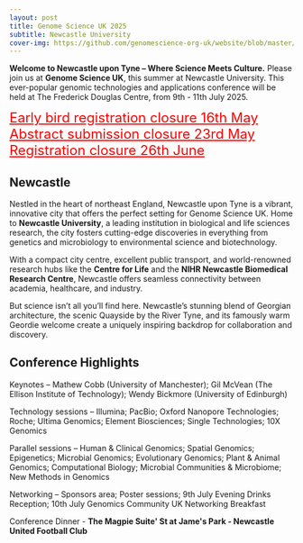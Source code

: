 ```yaml
---
layout: post
title: Genome Science UK 2025
subtitle: Newcastle University
cover-img: https://github.com/genomescience-org-uk/website/blob/master/assets/img/angel.png?raw=true
---
```





**Welcome to Newcastle upon Tyne – Where Science Meets Culture.** Please join us at **Genome Science UK**, this summer at Newcastle University. This ever-popular genomic technologies and applications conference will be held at The Frederick Douglas Centre, from 9th - 11th July 2025.

<a href="https://register.oxfordabstracts.com/event/74773" style="color:red; font-size:24px;" target="_blank">Early bird registration closure 16th May</a>
<a href="https://app.oxfordabstracts.com/stages/77762/submissions/new?behalf=false&fromDashboard=false&preview=false&testSubmission=false" style="color:red; font-size:24px;" target="_blank">Abstract submission closure 23rd May</a>
<a href="https://register.oxfordabstracts.com/event/74773" style="color:red; font-size:24px;" target="_blank">Registration closure 26th June</a>

## Newcastle

Nestled in the heart of northeast England, Newcastle upon Tyne is a vibrant, innovative city that offers the perfect setting for Genome Science UK. Home to **Newcastle University**, a leading institution in biological and life sciences research, the city fosters cutting-edge discoveries in everything from genetics and microbiology to environmental science and biotechnology.

With a compact city centre, excellent public transport, and world-renowned research hubs like the **Centre for Life** and the **NIHR Newcastle Biomedical Research Centre**, Newcastle offers seamless connectivity between academia, healthcare, and industry.

But science isn’t all you’ll find here. Newcastle’s stunning blend of Georgian architecture, the scenic Quayside by the River Tyne, and its famously warm Geordie welcome create a uniquely inspiring backdrop for collaboration and discovery.

## Conference Highlights

Keynotes – Mathew Cobb (University of Manchester); Gil McVean (The Ellison Institute of Technology); Wendy Bickmore (University of Edinburgh)

Technology sessions – Illumina; PacBio; Oxford Nanopore Technologies; Roche; Ultima Genomics; Element Biosciences; Single Technologies; 10X Genomics

Parallel sessions – Human & Clinical Genomics; Spatial Genomics; Epigenetics; Microbial Genomics; Evolutionary Genomics; Plant & Animal Genomics; Computational Biology; Microbial Communities & Microbiome; New Methods in Genomics

Networking – Sponsors area; Poster sessions; 9th July Evening Drinks Reception; 10th July Genomics Community UK Networking Breakfast

Conference Dinner - **The Magpie Suite' St at Jame's Park - Newcastle United Football Club**